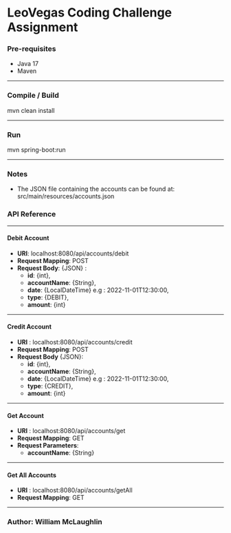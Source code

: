# LeoVegas Coding Challenge Assignment

### Pre-requisites
* Java 17
* Maven
---

### Compile / Build
mvn clean install

---
### Run
mvn spring-boot:run

---


### Notes
* The JSON file containing the accounts can be found at: src/main/resources/accounts.json

### API Reference

---

#### Debit Account

* **URI**: localhost:8080/api/accounts/debit
* **Request Mapping**: POST
* **Request Body**: {JSON} :
    * **id**: {int},
    * **accountName**: {String},
    * **date**: {LocalDateTime} e.g : 2022-11-01T12:30:00,
    * **type**: {DEBIT},
    * **amount**: {int}

---

#### Credit Account

* **URI** : localhost:8080/api/accounts/credit
* **Request Mapping**: POST
* **Request Body** {JSON}:
    * **id**: {int},
    * **accountName**: {String},
    * **date**: {LocalDateTime} e.g : 2022-11-01T12:30:00,
    * **type**: {CREDIT},
    * **amount**: {int}

---

#### Get Account

* **URI** : localhost:8080/api/accounts/get
* **Request Mapping**: GET
* **Request Parameters**:
    * **accountName**: {String}

---

#### Get All Accounts

* **URI** : localhost:8080/api/accounts/getAll
* **Request Mapping**: GET

---

### Author: William McLaughlin